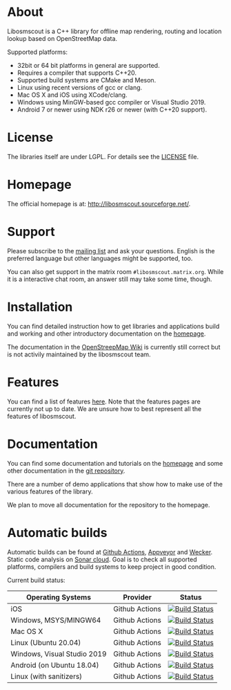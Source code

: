 # About

Libosmscout is a C++ library for offline map rendering, routing and location lookup
based on OpenStreetMap data.

Supported platforms:
* 32bit or 64 bit platforms in general are supported.
* Requires a compiler that supports C++20.
* Supported build systems are CMake and Meson.
* Linux using recent versions of gcc or clang.
* Mac OS X and iOS using XCode/clang.
* Windows using MinGW-based gcc compiler or Visual Studio 2019.
* Android 7 or newer using NDK r26 or newer (with C++20 support).

# License

The libraries itself are under LGPL. For details see the [LICENSE](/LICENSE) file.

# Homepage

The official homepage is at: http://libosmscout.sourceforge.net/.

# Support

Please subscribe to the [mailing list](https://sourceforge.net/p/libosmscout/mailman/libosmscout-development/)
and ask your questions. English is the preferred language but other languages might be supported,
too.

You can also get support in the matrix room `#libosmscout.matrix.org`. While
it is a interactive chat room, an answer still may take some
time, though.


# Installation

You can find detailed instruction how to get libraries and applications
build and working and other introductory documentation on the
[homepage](http://libosmscout.sourceforge.net/documentation/).

The documentation in the [OpenStreepMap Wiki](http://wiki.openstreetmap.org/wiki/Libosmscout)
is currently still correct but is not activily maintained by the
libosmscout team.

# Features

You can find a list of features [here](http://libosmscout.sourceforge.net/features/).
Note that the features pages are currently not up to date. We are unsure how to
best represent all the features of libosmscout.

# Documentation

You can find some documentation and tutorials on the [homepage](http://libosmscout.sourceforge.net)
and some other documentation in the [git repository](/Documentation/).

There are a number of demo applications that show how to make use of the various
features of the library.

We plan to move all documentation for the repository to the homepage.

# Automatic builds

Automatic builds can be found at [Github Actions](https://github.com/Framstag/libosmscout/actions),
[Appveyor](https//ci.appveyor.com/project/Framstag/libosmscout) and [Wecker](https://app.wercker.com/project/byKey/39a4ba230c28d1d9e4ecae6158b283e8).
Static code analysis on [Sonar cloud](https://sonarcloud.io/dashboard?id=Framstag_libosmscout).
Goal is to check all supported platforms, compilers and build systems to keep project in good condition.

Current build status:

|Operating Systems|Provider|Status|
|-----------------|--------|------|
|iOS|Github Actions|[![Build Status](https://github.com/Framstag/libosmscout/actions/workflows/build_and%20test_on_ios.yml/badge.svg)](https://github.com/Framstag/libosmscout/actions/workflows/build_and%20test_on_ios.yml)|
|Windows, MSYS/MINGW64|Github Actions|[![Build Status](https://github.com/Framstag/libosmscout/actions/workflows/build_and%20test_on_msys.yml/badge.svg)](https://github.com/Framstag/libosmscout/actions/workflows/build_and%20test_on_msys.yml)|
|Mac OS X|Github Actions|[![Build Status](https://github.com/Framstag/libosmscout/actions/workflows/build_and%20test_on_osx.yml/badge.svg)](https://github.com/Framstag/libosmscout/actions/workflows/build_and%20test_on_osx.yml)|
|Linux (Ubuntu 20.04)|Github Actions|[![Build Status](https://github.com/Framstag/libosmscout/actions/workflows/build_and%20test_on_ubuntu_20_04.yml/badge.svg)](https://github.com/Framstag/libosmscout/actions/workflows/build_and%20test_on_ubuntu_20_04.yml)|
|Windows, Visual Studio 2019|Github Actions|[![Build Status](https://github.com/Framstag/libosmscout/actions/workflows/build_and%20test_on_vs2019.yml/badge.svg)](https://github.com/Framstag/libosmscout/actions/workflows/build_and%20test_on_vs2019.yml)|
|Android (on Ubuntu 18.04)|Github Actions|[![Build Status](https://github.com/Framstag/libosmscout/actions/workflows/build_on_ubuntu_18_04_qt_android.yml/badge.svg)](https://github.com/Framstag/libosmscout/actions/workflows/build_on_ubuntu_18_04_qt_android.yml)|
|Linux (with sanitizers)|Github Actions|[![Build Status](https://github.com/Framstag/libosmscout/actions/workflows/sanitize_on_ubuntu_20_04.yml/badge.svg)](https://github.com/Framstag/libosmscout/actions/workflows/sanitize_on_ubuntu_20_04.yml)|
